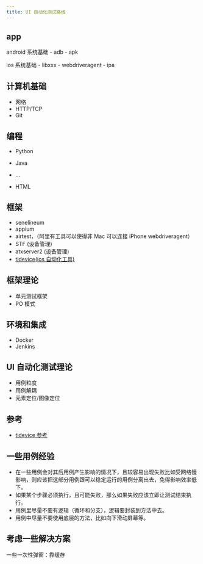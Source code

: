 ```yaml
---
title: UI 自动化测试路线
---
```


## app

android 系统基础
    - adb
    - apk

ios 系统基础
    - libxxx
    - webdriveragent
    - ipa

## 计算机基础

- 网络
- HTTP/TCP
- Git

## 编程

- Python
- Java
- ...

- HTML

## 框架

- senelineum
- appium
- airtest，（阿里有工具可以使得非 Mac 可以连接 iPhone webdriveragent）
- STF (设备管理)
- atxserver2 (设备管理)
- [tidevice(ios 自动化工具)](https://github.com/alibaba/taobao-iphone-device)

## 框架理论

- 单元测试框架
- PO 模式

## 环境和集成

- Docker
- Jenkins

## UI 自动化测试理论

- 用例粒度
- 用例解耦
- 元素定位/图像定位

## 参考

- [tidevice 参考](https://mp.weixin.qq.com/s/P95Fr93mlf5CvV02-Oi9zw)

## 一些用例经验

- 在一些用例会对其后用例产生影响的情况下，且较容易出现失败比如受网络慢影响，则应该把这部分用例跟可以稳定运行的用例分离出去，免得影响效率低下。
- 如果某个步骤必须执行，且可能失败，那么如果失败应该立即让测试结束执行。
- 用例里尽量不要有逻辑（循环和分支），逻辑要封装到方法中去。
- 用例中尽量不要使用底层的方法，比如向下滑动屏幕等。

## 考虑一些解决方案

一些一次性弹窗：靠缓存
